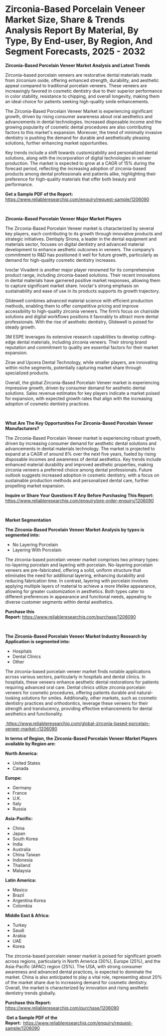 <p><h1>Zirconia-Based Porcelain Veneer Market Size, Share & Trends Analysis Report By Material, By Type, By End-user, By Region, And Segment Forecasts, 2025 - 2032</h1></p><p><strong>Zirconia-Based Porcelain Veneer Market Analysis and Latest Trends</strong></p>
<p><p>Zirconia-based porcelain veneers are restorative dental materials made from zirconium oxide, offering enhanced strength, durability, and aesthetic appeal compared to traditional porcelain veneers. These veneers are increasingly favored in cosmetic dentistry due to their superior performance in color stability, resistance to chipping, and overall longevity, making them an ideal choice for patients seeking high-quality smile enhancements.</p><p>The Zirconia-Based Porcelain Veneer Market is experiencing significant growth, driven by rising consumer awareness about oral aesthetics and advancements in dental technologies. Increased disposable income and the growing popularity of cosmetic dental procedures are also contributing factors to this market's expansion. Moreover, the trend of minimally invasive dentistry is pushing the demand for durable and aesthetically pleasing solutions, further enhancing market opportunities.</p><p>Key trends include a shift towards customizability and personalized dental solutions, along with the incorporation of digital technologies in veneer production. The market is expected to grow at a CAGR of 15% during the forecast period, reflecting the increasing adoption of zirconia-based products among dental professionals and patients alike, highlighting their preference for high-quality materials that offer both beauty and performance.</p></p>
<p><strong>Get a Sample PDF of the Report:&nbsp;</strong> <a href="https://www.reliableresearchiq.com/enquiry/request-sample/1206090?utm_campaign=2744&utm_medium=2&utm_source=Github&utm_content=ia&utm_term=14042025&utm_id=zirconia-based-porcelain-veneer">https://www.reliableresearchiq.com/enquiry/request-sample/1206090</a></p>
<p>&nbsp;</p>
<p><strong>Zirconia-Based Porcelain Veneer Major Market Players</strong></p>
<p><p>The Zirconia-Based Porcelain Veneer market is characterized by several key players, each contributing to its growth through innovative products and strategic initiatives. Dentsply Sirona, a leader in the dental equipment and materials sector, focuses on digital dentistry and advanced material development to enhance aesthetic outcomes in veneers. The company’s commitment to R&D has positioned it well for future growth, particularly as demand for high-quality cosmetic dentistry increases.</p><p>Ivoclar Vivadent is another major player renowned for its comprehensive product range, including zirconia-based solutions. Their recent innovations in dental materials have garnered positive market responses, allowing them to capture significant market share. Ivoclar's strong emphasis on sustainability and ease of use in its products supports its growth trajectory.</p><p>Glidewell combines advanced material science with efficient production methods, enabling them to offer competitive pricing and improve accessibility to high-quality zirconia veneers. The firm’s focus on chairside solutions and digital workflows positions it favorably to attract more dental professionals. With the rise of aesthetic dentistry, Glidewell is poised for steady growth.</p><p>3M ESPE leverages its extensive research capabilities to develop cutting-edge dental materials, including zirconia veneers. Their strong brand reputation and commitment to quality are essential factors for their market expansion. </p><p>Zirae and Upcera Dental Technology, while smaller players, are innovating within niche segments, potentially capturing market share through specialized products.</p><p>Overall, the global Zirconia-Based Porcelain Veneer market is experiencing impressive growth, driven by consumer demand for aesthetic dental solutions. Sales revenue estimates for key players indicate a market poised for expansion, with expected growth rates that align with the increasing adoption of cosmetic dentistry practices.</p></p>
<p>&nbsp;</p>
<p><strong>What Are The Key Opportunities For Zirconia-Based Porcelain Veneer Manufacturers?</strong></p>
<p><p>The Zirconia-Based Porcelain Veneer market is experiencing robust growth, driven by increasing consumer demand for aesthetic dental solutions and advancements in dental materials technology. The market is projected to expand at a CAGR of around 8% over the next five years, fueled by rising disposable incomes and awareness of dental aesthetics. Key trends include enhanced material durability and improved aesthetic properties, making zirconia veneers a preferred choice among dental professionals. Future outlook suggests increased adoption in cosmetic dentistry, with a focus on sustainable production methods and personalized dental care, further propelling market expansion.</p></p>
<p><strong>Inquire or Share Your Questions If Any Before Purchasing This Report:</strong> <a href="https://www.reliableresearchiq.com/enquiry/pre-order-enquiry/1206090?utm_campaign=2744&utm_medium=2&utm_source=Github&utm_content=ia&utm_term=14042025&utm_id=zirconia-based-porcelain-veneer">https://www.reliableresearchiq.com/enquiry/pre-order-enquiry/1206090</a></p>
<p>&nbsp;</p>
<p><strong>Market Segmentation</strong></p>
<p><strong>The Zirconia-Based Porcelain Veneer Market Analysis by types is segmented into:</strong></p>
<p><ul><li>No Layering Porcelain</li><li>Layering With Porcelain</li></ul></p>
<p><p>The zirconia-based porcelain veneer market comprises two primary types: no-layering porcelain and layering with porcelain. No-layering porcelain veneers are pre-fabricated, offering a solid, uniform structure that eliminates the need for additional layering, enhancing durability and reducing fabrication time. In contrast, layering with porcelain involves applying multiple layers of material to achieve a more lifelike appearance, allowing for greater customization in aesthetics. Both types cater to different preferences in appearance and functional needs, appealing to diverse customer segments within dental aesthetics.</p></p>
<p><strong>Purchase this Report:&nbsp;</strong><a href="https://www.reliableresearchiq.com/purchase/1206090?utm_campaign=2744&utm_medium=2&utm_source=Github&utm_content=ia&utm_term=14042025&utm_id=zirconia-based-porcelain-veneer">https://www.reliableresearchiq.com/purchase/1206090</a></p>
<p>&nbsp;</p>
<p><strong>The Zirconia-Based Porcelain Veneer Market Industry Research by Application is segmented into:</strong></p>
<p><ul><li>Hospitals</li><li>Dental Clinics</li><li>Other</li></ul></p>
<p><p>The zirconia-based porcelain veneer market finds notable applications across various sectors, particularly in hospitals and dental clinics. In hospitals, these veneers enhance aesthetic dental restorations for patients requiring advanced oral care. Dental clinics utilize zirconia porcelain veneers for cosmetic procedures, offering patients durable and natural-looking solutions for smiles. Additionally, other markets, such as cosmetic dentistry practices and orthodontics, leverage these veneers for their strength and translucency, providing effective enhancements for dental aesthetics and functionality.</p></p>
<p><a href="https://www.reliableresearchiq.com/global-zirconia-based-porcelain-veneer-market-r1206090?utm_campaign=2744&utm_medium=2&utm_source=Github&utm_content=ia&utm_term=14042025&utm_id=zirconia-based-porcelain-veneer">&nbsp;https://www.reliableresearchiq.com/global-zirconia-based-porcelain-veneer-market-r1206090</a></p>
<p><strong>In terms of Region, the Zirconia-Based Porcelain Veneer Market Players available by Region are:</strong></p>
<p>
    <p> <strong> North America: </strong>
        <ul>
            <li>United States</li>
            <li>Canada</li>
        </ul>
        </p> 
    <p> <strong> Europe: </strong>
        <ul>
            <li>Germany</li>
            <li>France</li>
            <li>U.K.</li>
            <li>Italy</li>
            <li>Russia</li>
        </ul>
        </p> 
    <p> <strong> Asia-Pacific: </strong>
        <ul>
            <li>China</li>
            <li>Japan</li>
            <li>South Korea</li>
            <li>India</li>
            <li>Australia</li>
            <li>China Taiwan</li>
            <li>Indonesia</li>
            <li>Thailand</li>
            <li>Malaysia</li>
        </ul>
        </p> 
    <p> <strong> Latin America: </strong>
        <ul>
            <li>Mexico</li>
            <li>Brazil</li>
            <li>Argentina Korea</li>
            <li>Colombia</li>
        </ul>
        </p> 
    <p> <strong> Middle East & Africa: </strong>
        <ul>
            <li>Turkey</li>
            <li>Saudi</li>
            <li>Arabia</li>
            <li>UAE</li>
            <li>Korea</li>
        </ul>
    </p>
    </p>
<p><p>The zirconia-based porcelain veneer market is poised for significant growth across regions, particularly in North America (30%), Europe (25%), and the Asia-Pacific (APAC) region (25%). The USA, with strong consumer awareness and advanced dental practices, is expected to dominate the market. China is also anticipated to play a vital role, representing about 20% of the market share due to increasing demand for cosmetic dentistry. Overall, the market is characterized by innovation and rising aesthetic dentistry trends globally.</p></p>
<p><strong>Purchase this Report: </strong><a href="https://www.reliableresearchiq.com/purchase/1206090?utm_campaign=2744&utm_medium=2&utm_source=Github&utm_content=ia&utm_term=14042025&utm_id=zirconia-based-porcelain-veneer">https://www.reliableresearchiq.com/purchase/1206090</a></p>
<p>&nbsp;<strong>Get a Sample PDF of the Report:&nbsp;&nbsp;</strong><a href="https://www.reliableresearchiq.com/enquiry/request-sample/1206090?utm_campaign=2744&utm_medium=2&utm_source=Github&utm_content=ia&utm_term=14042025&utm_id=zirconia-based-porcelain-veneer">https://www.reliableresearchiq.com/enquiry/request-sample/1206090</a></p>
<p><strong></strong></p>
<p><p></p><p></p><p></p></p>